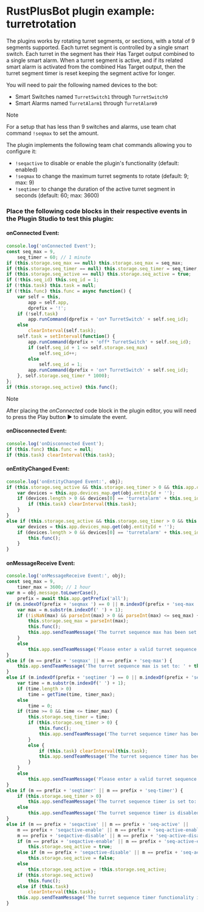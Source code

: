 # **RustPlusBot** plugin example: turretrotation

The plugins works by rotating turret segments, or sections, with a total of 9 segments supported. Each turret segment is controlled by a single smart switch. Each turret in the segment has their Has Target output combined to a single smart alarm. When a turret segment is active, and if its related smart alarm is activated from the combined Has Target output, then the turret segment timer is reset keeping the segment active for longer.

You will need to pair the following named devices to the bot:

- Smart Switches named `TurretSwitch1` through `TurretSwitch9`
- Smart Alarms named `TurretAlarm1` through  `TurretAlarm9`

> [!NOTE]
> For a setup that has less than 9 switches and alarms, use team chat command `!seqmax` to set the amount.

The plugin implements the following team chat commands allowing you to configure it:

- `!seqactive` to disable or enable the plugin's functionality (default: enabled)
- `!seqmax` to change the maximum turret segments to rotate (default: 9; max: 9)
- `!seqtimer` to change the duration of the active turret segment in seconds (default: 60; max: 3600)

### Place the following code blocks in their respective events in the Plugin Studio to test this plugin:

#### onConnected Event:

```js
console.log('onConnected Event');
const seq_max = 9,
    seq_timer = 60; // 1 minute
if (this.storage.seq_max == null) this.storage.seq_max = seq_max;
if (this.storage.seq_timer == null) this.storage.seq_timer = seq_timer;
if (this.storage.seq_active == null) this.storage.seq_active = true;
if (!this.seq_id) this.seq_id = 1;
if (!this.task) this.task = null;
if (!this.func) this.func = async function() {
    var self = this,
        app = self.app,
        dprefix = '!';
    if (!self.task)
        app.runCommand(dprefix + 'on* TurretSwitch' + self.seq_id);
    else
        clearInterval(self.task);
    self.task = setInterval(function() {
        app.runCommand(dprefix + 'off* TurretSwitch' + self.seq_id);
        if (self.seq_id + 1 <= self.storage.seq_max)
            self.seq_id++;
        else
            self.seq_id = 1;
        app.runCommand(dprefix + 'on* TurretSwitch' + self.seq_id);
    }, self.storage.seq_timer * 1000);
};
if (this.storage.seq_active) this.func();
```

> [!NOTE]
> After placing the *onConnected* code block in the plugin editor, you will need to press the Play button :arrow_forward: to simulate the event.

#### onDisconnected Event:

```js
console.log('onDisconnected Event');
if (this.func) this.func = null;
if (this.task) clearInterval(this.task);
```

#### onEntityChanged Event:

```js
console.log('onEntityChanged Event:', obj);
if (this.storage.seq_active && this.storage.seq_timer > 0 && this.app.devices_map.has(obj.entityId + '') && obj.payload && obj.payload.value) {
    var devices = this.app.devices_map.get(obj.entityId + '');
    if (devices.length > 0 && devices[0] == 'turretalarm' + this.seq_id) {
        if (this.task) clearInterval(this.task);
    }
}
else if (this.storage.seq_active && this.storage.seq_timer > 0 && this.app.devices_map.has(obj.entityId + '') && obj.payload && !obj.payload.value) {
    var devices = this.app.devices_map.get(obj.entityId + '');
    if (devices.length > 0 && devices[0] == 'turretalarm' + this.seq_id) {
        this.func();
    }
}
```

#### onMessageReceive Event:

```js
console.log('onMessageReceive Event:', obj);
const seq_max = 9,
    timer_max = 3600; // 1 hour
var m = obj.message.toLowerCase(),
    prefix = await this.app.getPrefix('all');
if (m.indexOf(prefix + 'seqmax ') == 0 || m.indexOf(prefix + 'seq-max ') == 0) {
    var max = m.substr(m.indexOf(' ') + 1);
    if (!isNaN(max) && parseInt(max) > 0 && parseInt(max) <= seq_max) {
        this.storage.seq_max = parseInt(max);
        this.func();
        this.app.sendTeamMessage('The turret sequence max has been set to: ' + this.storage.seq_max);
    }
    else
        this.app.sendTeamMessage('Please enter a valid turret sequence max amount (1-9)');
}
else if (m == prefix + 'seqmax' || m == prefix + 'seq-max') {
    this.app.sendTeamMessage('The turret sequence max is set to: ' + this.storage.seq_max);
}
else if (m.indexOf(prefix + 'seqtimer ') == 0 || m.indexOf(prefix + 'seq-timer ') == 0) {
    var time = m.substr(m.indexOf(' ') + 1);
    if (time.length > 0)
        time = getTime(time, timer_max);
    else
        time = 0;
    if (time >= 0 && time <= timer_max) {
        this.storage.seq_timer = time;
        if (this.storage.seq_timer > 0) {
            this.func();
            this.app.sendTeamMessage('The turret sequence timer has been set to: ' + getTimeDisplay(this.storage.seq_timer, false, true));
        }
        else {
            if (this.task) clearInterval(this.task);
            this.app.sendTeamMessage('The turret sequence timer has been disabled');
        }
    }
    else
        this.app.sendTeamMessage('Please enter a valid turret sequence timer in seconds (0-3600) (0 to disable)');
}
else if (m == prefix + 'seqtimer' || m == prefix + 'seq-timer') {
    if (this.storage.seq_timer > 0)
        this.app.sendTeamMessage('The turret sequence timer is set to: ' + getTimeDisplay(this.storage.seq_timer, false, true));
    else
        this.app.sendTeamMessage('The turret sequence timer is disabled');
}
else if (m == prefix + 'seqactive' || m == prefix + 'seq-active' ||
    m == prefix + 'seqactive-enable' || m == prefix + 'seq-active-enable' ||
    m == prefix + 'seqactive-disable' || m == prefix + 'seq-active-disable') {
    if (m == prefix + 'seqactive-enable' || m == prefix + 'seq-active-enable')
        this.storage.seq_active = true;
    else if (m == prefix + 'seqactive-disable' || m == prefix + 'seq-active-disable')
        this.storage.seq_active = false;
    else
        this.storage.seq_active = !this.storage.seq_active;
    if (this.storage.seq_active)
        this.func();
    else if (this.task)
        clearInterval(this.task);
    this.app.sendTeamMessage('The turret sequence timer functionality is ' + ((this.storage.seq_active) ? 'enabled' : 'disabled'));
}
```

